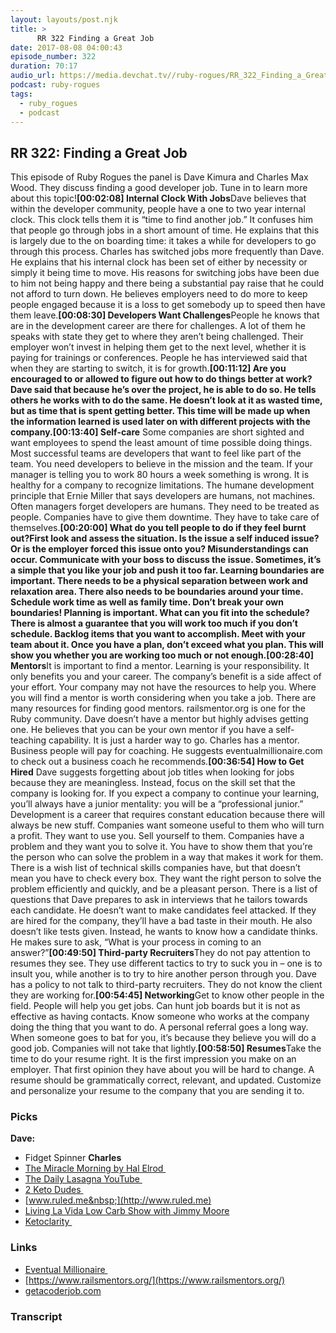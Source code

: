 ```yaml
---
layout: layouts/post.njk
title: >
      RR 322 Finding a Great Job
date: 2017-08-08 04:00:43
episode_number: 322
duration: 70:17
audio_url: https://media.devchat.tv//ruby-rogues/RR_322_Finding_a_Great_Job.mp3
podcast: ruby-rogues
tags: 
  - ruby_rogues
  - podcast
---
```


## **RR 322: Finding a Great Job**
This episode of Ruby Rogues the panel is Dave Kimura and Charles Max Wood. They discuss finding a good developer job. Tune in to learn more about this topic!**[00:02:08] Internal Clock With Jobs**Dave believes that within the developer community, people have a one to two year internal clock. This clock tells them it is “time to find another job.” It confuses him that people go through jobs in a short amount of time. He explains that this is largely due to the on boarding time: it takes a while for developers to go through this process. Charles has switched jobs more frequently than Dave. He explains that his internal clock has been set of either by necessity or simply it being time to move. His reasons for switching jobs have been due to him not being happy and there being a substantial pay raise that he could not afford to turn down. He believes employers need to do more to keep people engaged because it is a loss to get somebody up to speed then have them leave.**[00:08:30] Developers Want Challenges**People he knows that are in the development career are there for challenges. A lot of them he speaks with state they get to where they aren’t being challenged. Their employer won’t invest in helping them get to the next level, whether it is paying for trainings or conferences. People he has interviewed said that when they are starting to switch, it is for growth.**[00:11:12] Are you encouraged to or allowed to figure out how to do things better at work?**Dave said that because he’s over the project, he is able to do so. He tells others he works with to do the same. He doesn’t look at it as wasted time, but as time that is spent getting better. This time will be made up when the information learned is used later on with different projects with the company.**[00:13:40] Self-care** Some companies are short sighted and want employees to spend the least amount of time possible doing things. Most successful teams are developers that want to feel like part of the team. You need developers to believe in the mission and the team. If your manager is telling you to work 80 hours a week something is wrong. It is healthy for a company to recognize limitations. The humane development principle that Ernie Miller that says developers are humans, not machines. Often managers forget developers are humans. They need to be treated as people. Companies have to give them downtime. They have to take care of themselves.**[00:20:00] What do you tell people to do if they feel burnt out?**First look and assess the situation. Is the issue a self induced issue? Or is the employer forced this issue onto you? Misunderstandings can occur. Communicate with your boss to discuss the issue. Sometimes, it’s a simple that you like your job and push it too far. Learning boundaries are important. There needs to be a physical separation between work and relaxation area. There also needs to be boundaries around your time. Schedule work time as well as family time. Don’t break your own boundaries! Planning is important. What can you fit into the schedule? There is almost a guarantee that you will work too much if you don’t schedule. Backlog items that you want to accomplish. Meet with your team about it. Once you have a plan, don’t exceed what you plan. This will show you whether you are working too much or not enough.**[00:28:40] Mentors**It is important to find a mentor. Learning is your responsibility. It only benefits you and your career. The company’s benefit is a side affect of your effort. Your company may not have the resources to help you. Where you will find a mentor is worth considering when you take a job. There are many resources for finding good mentors. railsmentor.org is one for the Ruby community. Dave doesn’t have a mentor but highly advises getting one. He believes that you can be your own mentor if you have a self-teaching capability. It is just a harder way to go. Charles has a mentor. Business people will pay for coaching. He suggests eventualmillionaire.com to check out a business coach he recommends.**[00:36:54] How to Get Hired** Dave suggests forgetting about job titles when looking for jobs because they are meaningless. Instead, focus on the skill set that the company is looking for. If you expect a company to continue your learning, you’ll always have a junior mentality: you will be a “professional junior.” Development is a career that requires constant education because there will always be new stuff. Companies want someone useful to them who will turn a profit. They want to use you. Sell yourself to them. Companies have a problem and they want you to solve it. You have to show them that you’re the person who can solve the problem in a way that makes it work for them. There is a wish list of technical skills companies have, but that doesn’t mean you have to check every box. They want the right person to solve the problem efficiently and quickly, and be a pleasant person. There is a list of questions that Dave prepares to ask in interviews that he tailors towards each candidate. He doesn’t want to make candidates feel attacked. If they are hired for the company, they’ll have a bad taste in their mouth. He also doesn’t like tests given. Instead, he wants to know how a candidate thinks. He makes sure to ask, “What is your process in coming to an answer?”**[00:49:50] Third-party Recruiters**They do not pay attention to resumes they see. They use different tactics to try to suck you in – one is to insult you, while another is to try to hire another person through you. Dave has a policy to not talk to third-party recruiters. They do not know the client they are working for.**[00:54:45] Networking**Get to know other people in the field. People will help you get jobs. Can hunt job boards but it is not as effective as having contacts. Know someone who works at the company doing the thing that you want to do. A personal referral goes a long way. When someone goes to bat for you, it’s because they believe you will do a good job. Companies will not take that lightly.**[00:58:50] Resumes**Take the time to do your resume right. It is the first impression you make on an employer. That first opinion they have about you will be hard to change. A resume should be grammatically correct, relevant, and updated. Customize and personalize your resume to the company that you are sending it to.
### **Picks**
 **Dave:**
- Fidget Spinner
**Charles**
- [The Miracle Morning by Hal Elrod&nbsp;](https://www.amazon.com/dp/B00CLMX0D4/?tag=chamaxwoo-20)
- [The Daily Lasagna YouTube&nbsp;](https://www.youtube.com/playlist?list=PLJesql-aSfX6pseKl-4wFNmR_aDe2A3mT)
- [2 Keto Dudes&nbsp;](http://2ketodudes.com/)
- [www.ruled.me&nbsp;](http://www.ruled.me)
- [Living La Vida Low Carb Show with Jimmy Moore](http://www.thelivinlowcarbshow.com/)
- [Ketoclarity&nbsp;](https://www.amazon.com/Keto-Clarity-Definitive-Benefits-Low-Carb/dp/1628600071)

### **Links**

- [Eventual Millionaire&nbsp;](http://eventualmillionaire.com/)
- [https://www.railsmentors.org/](https://www.railsmentors.org/)
- [getacoderjob.com](http://getacoderjob.com)


### Transcript


